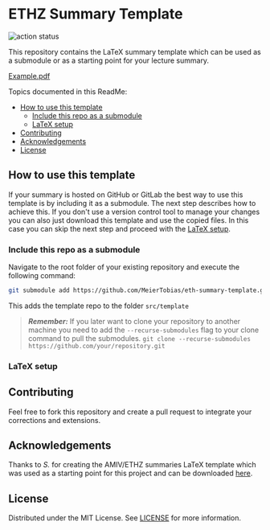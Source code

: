 # ETHZ Summary Template <!-- omit from toc -->

![action status](https://github.com/meiertobias/eth-summary-template/actions/workflows/build_deploy.yml/badge.svg)

This repository contains the LaTeX summary template which can be used as a submodule or as a starting point for your lecture summary.

[Example.pdf](https://meiertobias.github.io/eth-summarytemplate3/main.pdf)

Topics documented in this ReadMe:

- [How to use this template](#how-to-use-this-template)
  - [Include this repo as a submodule](#include-this-repo-as-a-submodule)
  - [LaTeX setup](#latex-setup)
- [Contributing](#contributing)
- [Acknowledgements](#acknowledgements)
- [License](#license)

## How to use this template

If your summary is hosted on GitHub or GitLab the best way to use this template is by including it as a submodule. The next step describes how to achieve this. If you don't use a version control tool to manage your changes you can also just download this template and use the copied files. In this case you can skip the next step and proceed with the [LaTeX setup](#latex-setup).

### Include this repo as a submodule

Navigate to the root folder of your existing repository and execute the following command:

``` bash
git submodule add https://github.com/MeierTobias/eth-summary-template.git src/template
```

This adds the template repo to the folder `src/template`

> **_Remember:_** If you later want to clone your repository to another machine you need to add the `--recurse-submodules` flag to your clone command to pull the submodules. `git clone --recurse-submodules https://github.com/your/repository.git`

### LaTeX setup

## Contributing

Feel free to fork this repository and create a pull request to integrate your corrections and extensions.

## Acknowledgements

Thanks to *S.* for creating the AMIV/ETHZ summaries LaTeX template which was used as a starting point for this project and can be downloaded [here](https://de.overleaf.com/latex/templates/amiv-slash-ethz-summaries-template-landscape/trggddjtjhqr).

## License

Distributed under the MIT License. See [LICENSE](LICENSE) for more information.
